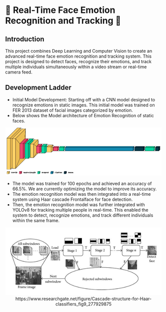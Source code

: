 # 🚀 Real-Time Face Emotion Recognition and Tracking 🎥

## Introduction
This project combines Deep Learning and Computer Vision to create an advanced real-time face emotion recognition and tracking system. This project is designed to detect faces, recognize their emotions, and track multiple individuals simultaneously within a video stream or real-time camera feed.

## Development Ladder
- Initial Model Development: Starting off with a CNN model designed to recognize emotions in static images. This initial model was trained on FER 2013 dataset of facial images categorized by emotion. <br>
- Below shows the Model architecture of Emotion Recognition of static faces. <br>

<p align="center">
<img src = "Model Architecture.jpg">
</p>

- The model was trained for 100 epochs and achieved an accuracy of 66.5%. We are currently optimizing the model to improve its accuracy.
- The emotion recognition model was then integrated into a real-time system using Haar cascade Frontalface for face detection.
- Then, the emotion recognition model was further integrated with YOLOv8 for tracking multiple people in real-time. This enabled the system to detect, recognize emotions, and track different individuals within the same frame. 

<p align="center">
<img src = "HaarCascade.png">
  https://www.researchgate.net/figure/Cascade-structure-for-Haar-classifiers_fig9_277929875
</p>
